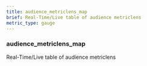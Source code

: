 ```yaml
---
title: audience_metriclens_map
brief: Real-Time/Live table of audience metriclens
metric_type: gauge
---
```

### audience_metriclens_map

Real-Time/Live table of audience metriclens